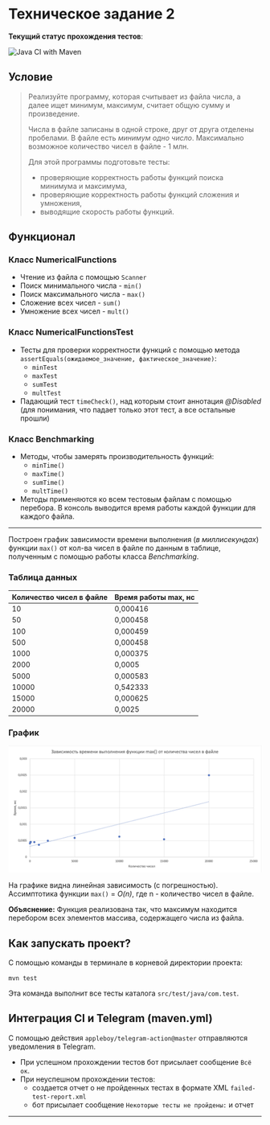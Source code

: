# Техническое задание 2

__Текущий статус прохождения тестов__:

![Java CI with Maven](https://github.com/vera-tkacheva/TZ2/actions/workflows/maven.yml/badge.svg)


## Условие
> Реализуйте программу, которая считывает из файла числа, а далее ищет минимум, максимум, считает общую сумму и произведение.
> 
> Числа в файле записаны в одной строке, друг от друга отделены пробелами. В файле есть *минимум одно число*. Максимально возможное количество чисел в файле - 1 млн.
> 
> Для этой программы подготовьте тесты:
>  - проверяющие корректность работы функций поиска минимума и максимума,
>  - проверяющие корректность работы функций сложения и умножения,
>  - выводящие скорость работы функций.



## Функционал
### Класс NumericalFunctions
- Чтение из файла с помощью `Scanner`
- Поиск минимального числа - `min()`
- Поиск максимального числа - `max()`
- Сложение всех чисел - `sum()`
- Умножение всех чисел - `mult()`
### Класс NumericalFunctionsTest
- Тесты для проверки корректности функций с помощью метода `assertEquals(ожидаемое_значение, фактическое_значение)`:
  - `minTest`
  - `maxTest`
  - `sumTest`
  - `multTest`
- Падающий тест `timeCheck()`, над которым стоит аннотация *@Disabled* (для понимания, что падает только этот тест, а все остальные прошли)
### Класс Benchmarking
- Методы, чтобы замерять производительность функций:
  - `minTime()`
  - `maxTime()`
  - `sumTime()`
  - `multTime()`
- Методы применяются ко всем тестовым файлам с помощью перебора. В консоль выводится время работы каждой функции для каждого файла.
-------
Построен график зависимости времени выполнения (*в миллисекундах*) функции `max()` от кол-ва чисел в файле по данным в таблице, полученным с помощью работы класса *Benchmarking*.
### Таблица данных
| Количество чисел в файле | Время работы max, нс 
|:-------------------------|:--------------------
10	| 0,000416
50	| 0,000458
100	| 0,000459
500	| 0,000458
1000 | 0,000375
2000 |	0,0005
5000 |	0,000583
10000	| 0,542333
15000	| 0,000625
20000	| 0,0025

### График

![график](graphic.png)

На графике видна линейная зависимость (с погрешностью). Ассимптотика функции `max()` = *O(n)*, где n - количество чисел в файле. 

__Объяснение:__ Функция реализована так, что максимум находится перебором всех элементов массива, содержащего числа из файла.


## Как запускать проект?
С помощью команды в терминале в корневой директории проекта:
```
mvn test
```
Эта команда выполнит все тесты каталога `src/test/java/com.test`.

## Интеграция CI и Telegram (maven.yml)
С помощью действия `appleboy/telegram-action@master` отправляются уведомления в Telegram.

- При успешном прохождении тестов бот присылает сообщение `Всё ок`.
- При неуспешном прохождении тестов:
  - создается отчет о не пройденных тестах в формате XML `failed-test-report.xml`
  - бот присылает сообщение `Некоторые тесты не пройдены:` и отчет
-----
